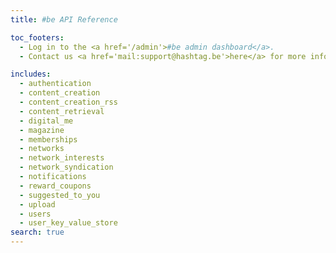 ```yaml
---
title: #be API Reference

toc_footers:
  - Log in to the <a href='/admin'>#be admin dashboard</a>.
  - Contact us <a href='mail:support@hashtag.be'>here</a> for more information.

includes:
  - authentication
  - content_creation
  - content_creation_rss
  - content_retrieval
  - digital_me
  - magazine
  - memberships
  - networks
  - network_interests
  - network_syndication
  - notifications
  - reward_coupons
  - suggested_to_you
  - upload
  - users
  - user_key_value_store
search: true
---
```

